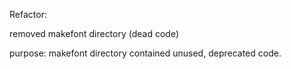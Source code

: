 Refactor:

removed makefont directory (dead code)

purpose: makefont directory contained unused, deprecated code.